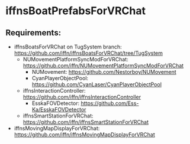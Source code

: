 # iffnsBoatPrefabsForVRChat
 
## Requirements:
- iffnsBoatsForVRChat on TugSystem branch: https://github.com/iffn/iffnsBoatsForVRChat/tree/TugSystem
  - NUMovementPlatformSyncModForVRChat: https://github.com/iffn/NUMovementPlatformSyncModForVRChat
    - NUMovement: https://github.com/Nestorboy/NUMovement
    - CyanPlayerObjectPool: https://github.com/CyanLaser/CyanPlayerObjectPool
  - iffnsInteractionController: https://github.com/iffn/iffnsInteractionController
    - EsskaFOVDetector: https://github.com/Ess-Ka/EsskaFOVDetector
  - iffnsSmartStationForVRChat: https://github.com/iffn/iffnsSmartStationForVRChat
- iffnsMovingMapDisplayForVRChat: https://github.com/iffn/iffnsMovingMapDisplayForVRChat
